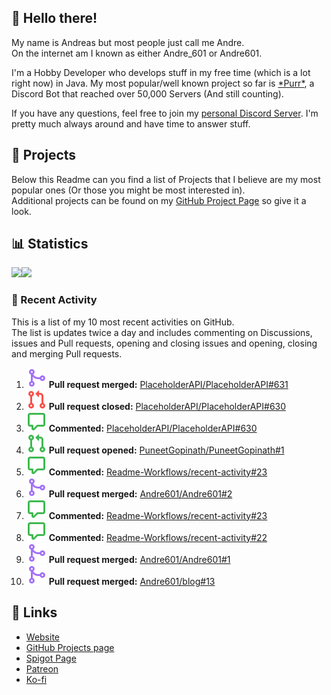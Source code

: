 <!-- Links -->
[purr]: https://purrbot.site
[discord]: https://discord.gg/6dazXp6
[website]: https://andre601.ch
[github]: https://andre601.ch/projects
[spigot]: https://www.spigotmc.org/resources/authors/56829/
[patreon]: https://patreon.com/andre_601
[ko-fi]: https://ko-fi.com/andre_601

## 👋 Hello there!
My name is Andreas but most people just call me Andre.  
On the internet am I known as either Andre_601 or Andre601.

I'm a Hobby Developer who develops stuff in my free time (which is a lot right now) in Java. My most popular/well known project so far is [\*Purr\*][purr], a Discord Bot that reached over 50,000 Servers (And still counting).

If you have any questions, feel free to join my [personal Discord Server][discord]. I'm pretty much always around and have time to answer stuff.

## 📁 Projects
Below this Readme can you find a list of Projects that I believe are my most popular ones (Or those you might be most interested in).  
Additional projects can be found on my [GitHub Project Page][github] so give it a look.

## 📊 Statistics
<img height="195px" src="https://github-readme-stats.vercel.app/api?username=Andre601&show_icons=true&hide_rank=true&title_color=3498db&bg_color=ffffff00&text_color=718096&disable_animations=true"><img height="195px" src="https://github-readme-stats.vercel.app/api/top-langs?username=Andre601&layout=compact&title_color=3498db&bg_color=ffffff00&text_color=718096">

### 📜 Recent Activity
This is a list of my 10 most recent activities on GitHub.  
The list is updates twice a day and includes commenting on Discussions, issues and Pull requests, opening and closing issues and opening, closing and merging Pull requests.

<!--START_SECTION:activity-->
1. ![pullRequestMerged] **Pull request merged:** [PlaceholderAPI/PlaceholderAPI#631](https://github.com/PlaceholderAPI/PlaceholderAPI/pull/631)
2. ![pullRequestClosed] **Pull request closed:** [PlaceholderAPI/PlaceholderAPI#630](https://github.com/PlaceholderAPI/PlaceholderAPI/pull/630)
3. ![comment] **Commented:** [PlaceholderAPI/PlaceholderAPI#630](https://github.com/PlaceholderAPI/PlaceholderAPI/issues/630)
4. ![pullRequestOpened] **Pull request opened:** [PuneetGopinath/PuneetGopinath#1](https://github.com/PuneetGopinath/PuneetGopinath/pull/1)
5. ![comment] **Commented:** [Readme-Workflows/recent-activity#23](https://github.com/Readme-Workflows/recent-activity/issues/23)
6. ![pullRequestMerged] **Pull request merged:** [Andre601/Andre601#2](https://github.com/Andre601/Andre601/pull/2)
7. ![comment] **Commented:** [Readme-Workflows/recent-activity#23](https://github.com/Readme-Workflows/recent-activity/issues/23)
8. ![comment] **Commented:** [Readme-Workflows/recent-activity#22](https://github.com/Readme-Workflows/recent-activity/issues/22)
9. ![pullRequestMerged] **Pull request merged:** [Andre601/Andre601#1](https://github.com/Andre601/Andre601/pull/1)
10. ![pullRequestMerged] **Pull request merged:** [Andre601/blog#13](https://github.com/Andre601/blog/pull/13)
<!--END_SECTION:activity-->

## 🔗 Links
- [Website]
- [GitHub Projects page][github]
- [Spigot Page][spigot]
- [Patreon]
- [Ko-fi]

<!-- Badges -->
[issueOpened]: https://raw.githubusercontent.com/Andre601/Andre601/4dadd89f960758755927537b4108e03eb2d93eba/images/IssueOpened.svg
[issueClosed]: https://raw.githubusercontent.com/Andre601/Andre601/4dadd89f960758755927537b4108e03eb2d93eba/images/IssueClosed.svg
[pullRequestOpened]: https://raw.githubusercontent.com/Andre601/Andre601/4dadd89f960758755927537b4108e03eb2d93eba/images/PullRequestOpened.svg
[pullRequestClosed]: https://raw.githubusercontent.com/Andre601/Andre601/4dadd89f960758755927537b4108e03eb2d93eba/images/PullRequestClosed.svg
[pullRequestMerged]: https://raw.githubusercontent.com/Andre601/Andre601/4dadd89f960758755927537b4108e03eb2d93eba/images/PullRequestMerged.svg
[comment]: https://raw.githubusercontent.com/Andre601/Andre601/4dadd89f960758755927537b4108e03eb2d93eba/images/Comment.svg
